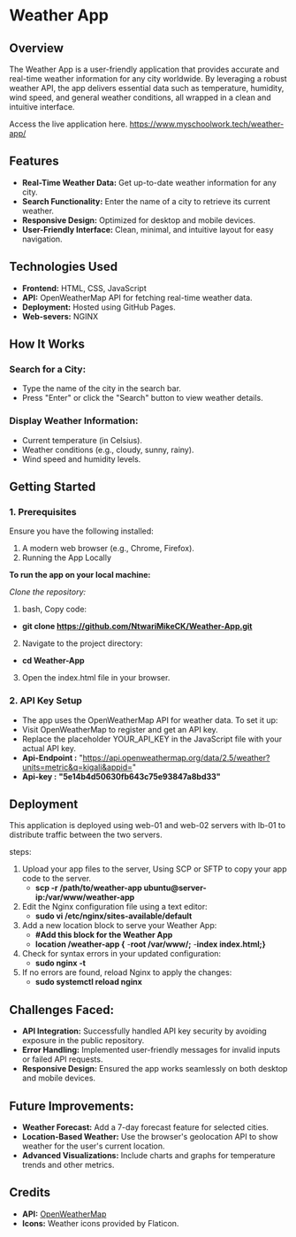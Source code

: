 # Weather App

## Overview
The Weather App is a user-friendly application that provides accurate and real-time weather information for any city worldwide.
By leveraging a robust weather API, the app delivers essential data such as temperature, humidity, wind speed, and general weather conditions, 
all wrapped in a clean and intuitive interface.

Access the live application here.
https://www.myschoolwork.tech/weather-app/

## Features
- **Real-Time Weather Data:** Get up-to-date weather information for any city.
- **Search Functionality:** Enter the name of a city to retrieve its current weather.
- **Responsive Design:** Optimized for desktop and mobile devices.
- **User-Friendly Interface:** Clean, minimal, and intuitive layout for easy navigation.

## Technologies Used
- **Frontend:** HTML, CSS, JavaScript
- **API:** OpenWeatherMap API for fetching real-time weather data.
- **Deployment:** Hosted using GitHub Pages.
- **Web-severs:** NGINX

## How It Works

### Search for a City:
- Type the name of the city in the search bar.
- Press "Enter" or click the "Search" button to view weather details.
### Display Weather Information:
- Current temperature (in Celsius).
- Weather conditions (e.g., cloudy, sunny, rainy).
- Wind speed and humidity levels.

## Getting Started

### 1. Prerequisites
Ensure you have the following installed:
1. A modern web browser (e.g., Chrome, Firefox).
2. Running the App Locally

**To run the app on your local machine:**

*Clone the repository:*

1. bash, Copy code:
- **git clone https://github.com/NtwariMikeCK/Weather-App.git**
2. Navigate to the project directory:
- **cd Weather-App**
3. Open the index.html file in your browser.

### 2. API Key Setup

- The app uses the OpenWeatherMap API for weather data. To set it up:
- Visit OpenWeatherMap to register and get an API key.
- Replace the placeholder YOUR_API_KEY in the JavaScript file with your actual API key.
- **Api-Endpoint :** "https://api.openweathermap.org/data/2.5/weather?units=metric&q=kigali&appid="
- **Api-key :** **"5e14b4d50630fb643c75e93847a8bd33"**
  

## Deployment
This application is deployed using web-01 and web-02 servers with lb-01 to distribute traffic between the two servers.

steps:
1. Upload your app files to the server, Using SCP or SFTP to copy your app code to the server.
   - **scp -r /path/to/weather-app ubuntu@server-ip:/var/www/weather-app**
2. Edit the Nginx configuration file using a text editor:
   - **sudo vi /etc/nginx/sites-available/default**
3. Add a new location block to serve your Weather App:
   - **#Add this block for the Weather App**
   - **location /weather-app {**
       -**root /var/www/;**
       -**index index.html;}**
4. Check for syntax errors in your updated configuration:
   - **sudo nginx -t**
5. If no errors are found, reload Nginx to apply the changes:
   - **sudo systemctl reload nginx**

## Challenges Faced:

- **API Integration:**
    Successfully handled API key security by avoiding exposure in the public repository.
- **Error Handling:**
    Implemented user-friendly messages for invalid inputs or failed API requests.
- **Responsive Design:**
    Ensured the app works seamlessly on both desktop and mobile devices.

## Future Improvements:

- **Weather Forecast:** Add a 7-day forecast feature for selected cities.
- **Location-Based Weather:** Use the browser's geolocation API to show weather for the user's current location.
- **Advanced Visualizations:** Include charts and graphs for temperature trends and other metrics.

## Credits

- **API:** [OpenWeatherMap](https://openweathermap.org/api)
- **Icons:** Weather icons provided by Flaticon.
